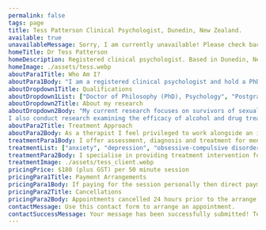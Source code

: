 ```yaml
---
permalink: false
tags: page
title: Tess Patterson Clinical Psychologist, Dunedin, New Zealand.
available: true
unavailableMessage: Sorry, I am currently unavailable! Please check back on this website soon.
homeTitle: Dr Tess Patterson
homeDescription: Registered clinical psychologist. Based in Dunedin, New Zealand. Currently taking new clients for online therapy sessions.
homeImage: ./assets/tess.webp
aboutPara1Title: Who Am I?
aboutPara1Body: "I am a registered clinical psychologist and hold a PhD in Psychology. I teach and conduct research at the University of Otago. I am experienced in working with persons presenting with a range of mental health and well-being issues such as anxiety, depression, addiction and more."
aboutDropdown1Title: Qualifications
aboutDropdown1List: ["Doctor of Philosophy (PhD), Psychology", "Postgraduate Diploma in Clinical Psychology", "Postgraduate Diploma in Arts, Psychology", "Bachelor of Arts, Psychology", "Member of New Zealand College of Clinical Psychologists", "Registered Clinical Psychologist with NZ Psychologist Board, note: registered as Thelma (legal name) Patterson."]
aboutDropdown2Title: About my research
aboutDropdown2Body: "My current research focuses on survivors of sexual abuse and the way in which gender (i.e., being male, female or gender diverse) affects help seeking behaviour and the treatment needs of the individual. The aim of the research is to be able to provide gender specific and gender sensitive interventions for all persons who experience sexual abuse.
I also conduct research examining the efficacy of alcohol and drug treatment programmes."
aboutPara2Title: Treatment Approach
aboutPara2Body: As a therapist I feel privileged to work alongside an individual in a process of change to reduce suffering and enhance functional living. I have a deep sense of compassion in relation to the human condition and I am known for my empathetic and kind approach. I am committed to helping clients achieve their goals and desired outcomes.
treatmentPara1Body: I offer assessment, diagnosis and treatment for mental health difficulties such as
treatmentList: ["anxiety", "depression", "obsessive-compulsive disorder", post-traumatic stress disorder, "addiction", "sexual abuse"]
treatmentPara2Body: I specialise in providing treatment intervention for sexual abuse or sexual violence. Due to limited time availability I am currently prioritising those seeking help related to sexual abuse/sexual violence or those struggling with addictive type disorders or substance use.
treatmentImage: ./assets/tess_client.webp
pricingPrice: $180 (plus GST) per 50 minute session
pricingPara1Title: Payment Arrangements
pricingPara1Body: If paying for the session personally then direct payment is to be made to a specified bank account within 24 hours following the appointment session.For payment via other means (e.g., Employment Assisted Programmes, ACC), an invoice for payment will be sent to the relevant organization directly.
pricingPara2Title: Cancellations
pricingPara2Body: Appointments cancelled 24 hours prior to the arrange appointment will incur no fee charged. Otherwise,payment will be charged in full unless there are reasonable extenuating circumstances (e.g., a one-off emergency situation).
contactMessage: Use this contact form to arrange an appointment.
contactSuccessMessage: Your message has been successfully submitted! Tess will try to respond to your enquiry soon.
---
```

